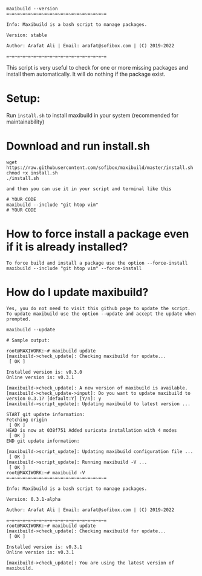 ````
maxibuild --version
=~=~=~=~=~=~=~=~=~=~=~=~=~=~=~=~=~=~=

Info: Maxibuild is a bash script to manage packages.

Version: stable

Author: Arafat Ali | Email: arafat@sofibox.com | (C) 2019-2022

=~=~=~=~=~=~=~=~=~=~=~=~=~=~=~=~=~=~=
````

This script is very useful to check for one or more missing packages and install them automatically. It will do nothing if the package exist.

# Setup:

Run `install.sh` to install maxibuild in your system (recommended for maintainability)


# Download and run install.sh

````
wget https://raw.githubusercontent.com/sofibox/maxibuild/master/install.sh
chmod +x install.sh
./install.sh

and then you can use it in your script and terminal like this

# YOUR CODE
maxibuild --include "git htop vim"
# YOUR CODE

````

# How to force install a package even if it is already installed?

````
To force build and install a package use the option --force-install
maxibuild --include "git htop vim" --force-install
````

# How do I update maxibuild?

````
Yes, you do not need to visit this github page to update the script. To update maxibuild use the option --update and accept the update when prompted.

maxibuild --update

# Sample output:

root@MAXIWORK:~# maxibuild update
[maxibuild->check_update]: Checking maxibuild for update...
 [ OK ]

Installed version is: v0.3.0
Online version is: v0.3.1

[maxibuild->check_update]: A new version of maxibuild is available.
[maxibuild->check_update->input]: Do you want to update maxibuild to version 0.3.1? [default:Y] [Y/n]: y
[maxibuild->script_update]: Updating maxibuild to latest version ...

START git update information:
Fetching origin
 [ OK ]
HEAD is now at 038f751 Added suricata installation with 4 modes
 [ OK ]
END git update information:

[maxibuild->script_update]: Updating maxibuild configuration file ...
 [ OK ]
[maxibuild->script_update]: Running maxibuild -V ...
 [ OK ]
root@MAXIWORK:~# maxibuild -V
=~=~=~=~=~=~=~=~=~=~=~=~=~=~=~=~=~=~=

Info: Maxibuild is a bash script to manage packages.

Version: 0.3.1-alpha

Author: Arafat Ali | Email: arafat@sofibox.com | (C) 2019-2022

=~=~=~=~=~=~=~=~=~=~=~=~=~=~=~=~=~=~=
root@MAXIWORK:~# maxibuild update
[maxibuild->check_update]: Checking maxibuild for update...
 [ OK ]

Installed version is: v0.3.1
Online version is: v0.3.1

[maxibuild->check_update]: You are using the latest version of maxibuild.
````